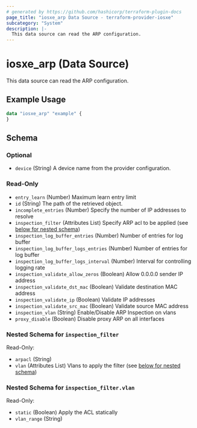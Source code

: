 ```yaml
---
# generated by https://github.com/hashicorp/terraform-plugin-docs
page_title: "iosxe_arp Data Source - terraform-provider-iosxe"
subcategory: "System"
description: |-
  This data source can read the ARP configuration.
---
```


# iosxe_arp (Data Source)

This data source can read the ARP configuration.

## Example Usage

```terraform
data "iosxe_arp" "example" {
}
```

<!-- schema generated by tfplugindocs -->
## Schema

### Optional

- `device` (String) A device name from the provider configuration.

### Read-Only

- `entry_learn` (Number) Maximum learn entry limit
- `id` (String) The path of the retrieved object.
- `incomplete_entries` (Number) Specify the number of IP addresses to resolve
- `inspection_filter` (Attributes List) Specify ARP acl to be applied (see [below for nested schema](#nestedatt--inspection_filter))
- `inspection_log_buffer_entries` (Number) Number of entries for log buffer
- `inspection_log_buffer_logs_entries` (Number) Number of entries for log buffer
- `inspection_log_buffer_logs_interval` (Number) Interval for controlling logging rate
- `inspection_validate_allow_zeros` (Boolean) Allow 0.0.0.0 sender IP address
- `inspection_validate_dst_mac` (Boolean) Validate destination MAC address
- `inspection_validate_ip` (Boolean) Validate IP addresses
- `inspection_validate_src_mac` (Boolean) Validate source MAC address
- `inspection_vlan` (String) Enable/Disable ARP Inspection on vlans
- `proxy_disable` (Boolean) Disable proxy ARP on all interfaces

<a id="nestedatt--inspection_filter"></a>
### Nested Schema for `inspection_filter`

Read-Only:

- `arpacl` (String)
- `vlan` (Attributes List) Vlans to apply the filter (see [below for nested schema](#nestedatt--inspection_filter--vlan))

<a id="nestedatt--inspection_filter--vlan"></a>
### Nested Schema for `inspection_filter.vlan`

Read-Only:

- `static` (Boolean) Apply the ACL statically
- `vlan_range` (String)

